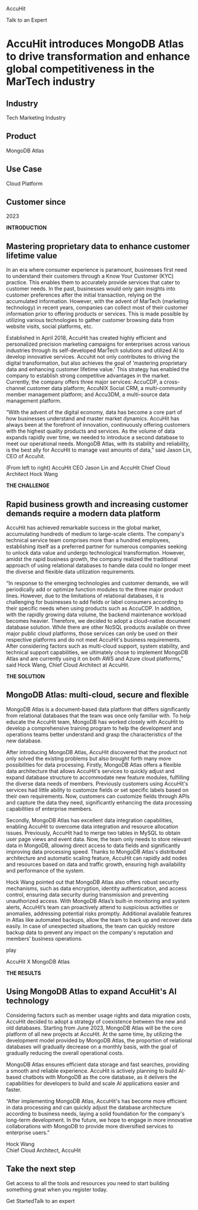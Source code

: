 AccuHit

Talk to an Expert

# AccuHit introduces MongoDB Atlas to drive transformation and enhance global competitiveness in the MarTech industry

## Industry

Tech Marketing Industry

## Product

MongoDB Atlas

## Use Case

Cloud Platform

## Customer since

2023

**INTRODUCTION**

## Mastering proprietary data to enhance customer lifetime value

In an era where consumer experience is paramount, businesses first need to understand their customers through a Know Your Customer (KYC) practice. This enables them to accurately provide services that cater to customer needs. In the past, businesses would only gain insights into customer preferences after the initial transaction, relying on the accumulated information. However, with the advent of MarTech (marketing technology) in recent years, companies can collect most of their customer information prior to offering products or services. This is made possible by utilizing various technologies to gather customer browsing data from website visits, social platforms, etc.

Established in April 2018, AccuHit has created highly efficient and personalized precision marketing campaigns for enterprises across various industries through its self-developed MarTech solutions and utilized AI to develop innovative services. Accuhit not only contributes to driving the digital transformation, but also achieves the goal of 'mastering proprietary data and enhancing customer lifetime value.' This strategy has enabled the company to establish strong competitive advantages in the market. Currently, the company offers three major services: AccuCDP, a cross-channel customer data platform; AccuNIX Social CRM, a multi-community member management platform; and Accu3DM, a multi-source data management platform.

“With the advent of the digital economy, data has become a core part of how businesses understand and master market dynamics. AccuHit has always been at the forefront of innovation, continuously offering customers with the highest quality products and services. As the volume of data expands rapidly over time, we needed to introduce a second database to meet our operational needs. MongoDB Atlas, with its stability and reliability, is the best ally for AccuHit to manage vast amounts of data,” said Jason Lin, CEO of Accuhit.

(From left to right) AccuHit CEO Jason Lin and AccuHit Chief Cloud Architect Hock Wang

**THE CHALLENGE**

## Rapid business growth and increasing customer demands require a modern data platform

AccuHit has achieved remarkable success in the global market, accumulating hundreds of medium to large-scale clients. The company's technical service team comprises more than a hundred employees, establishing itself as a preferred partner for numerous companies seeking to unlock data value and undergo technological transformation. However, amidst the rapid business growth, the company realized the traditional approach of using relational databases to handle data could no longer meet the diverse and flexible data utilization requirements.

“In response to the emerging technologies and customer demands, we will periodically add or optimize function modules to the three major product lines. However, due to the limitations of relational databases, it is challenging for businesses to add fields or label consumers according to their specific needs when using products such as AccuCDP. In addition, with the rapidly growing data volume, the backend maintenance workload becomes heavier. Therefore, we decided to adopt a cloud-native document database solution. While there are other NoSQL products available on three major public cloud platforms, those services can only be used on their respective platforms and do not meet AccuHit's business requirements. After considering factors such as multi-cloud support, system stability, and technical support capabilities, we ultimately chose to implement MongoDB Atlas and are currently using it on both AWS and Azure cloud platforms,” said Hock Wang, Chief Cloud Architect at AccuHit.

**THE SOLUTION**

## MongoDB Atlas: multi-cloud, secure and flexible

MongoDB Atlas is a document-based data platform that differs significantly from relational databases that the team was once only familiar with. To help educate the AccuHit team, MongoDB has worked closely with AccuHit to develop a comprehensive training program to help the development and operations teams better understand and grasp the characteristics of the new database.

After introducing MongoDB Atlas, AccuHit discovered that the product not only solved the existing problems but also brought forth many more possibilities for data processing. Firstly, MongoDB Atlas offers a flexible data architecture that allows AccuHit's services to quickly adjust and expand database structure to accommodate new feature modules, fulfilling the diverse data needs of members. Previously customers using AccuHit's services had little ability to customize fields or set specific labels based on their own requirements. Now, customers can customize fields through APIs and capture the data they need, significantly enhancing the data processing capabilities of enterprise members.

Secondly, MongoDB Atlas has excellent data integration capabilities, enabling AccuHit to overcome data integration and resource allocation issues. Previously, AccuHit had to merge two tables in MySQL to obtain user page views and event data. Now, the team only needs to store relevant data in MongoDB, allowing direct access to data fields and significantly improving data processing speed. Thanks to MongoDB Atlas's distributed architecture and automatic scaling feature, AccuHit can rapidly add nodes and resources based on data and traffic growth, ensuring high availability and performance of the system.

Hock Wang pointed out that MongoDB Atlas also offers robust security mechanisms, such as data encryption, identity authentication, and access control, ensuring data security during transmission and preventing unauthorized access. With MongoDB Atlas’s built-in monitoring and system alerts, AccuHit’s team can proactively attend to suspicious activities or anomalies, addressing potential risks promptly. Additional available features in Atlas like automated backups, allow the team to back up and recover data easily. In case of unexpected situations, the team can quickly restore backup data to prevent any impact on the company's reputation and members’ business operations.

play

AccuHit X MongoDB Atlas

**THE RESULTS**

## Using MongoDB Atlas to expand AccuHit's AI technology

Considering factors such as member usage rights and data migration costs, AccuHit decided to adopt a strategy of coexistence between the new and old databases. Starting from June 2023, MongoDB Atlas will be the core platform of all new projects at AccuHit. At the same time, by utilizing the development model provided by MongoDB Atlas, the proportion of relational databases will gradually decrease on a monthly basis, with the goal of gradually reducing the overall operational costs.

MongoDB Atlas ensures efficient data storage and fast searches, providing a smooth and reliable experience. AccuHit is actively planning to build AI-based chatbots with MongoDB as the core database, as it delivers the capabilities for developers to build and scale AI applications easier and faster.

“After implementing MongoDB Atlas, AccuHit's has become more efficient in data processing and can quickly adjust the database architecture according to business needs, laying a solid foundation for the company's long-term development. In the future, we hope to engage in more innovative collaborations with MongoDB to provide more diversified services to enterprise users.”

Hock Wang  
Chief Cloud Architect, AccuHit

## Take the next step

Get access to all the tools and resources you need to start building something great when you register today.

Get StartedTalk to an expert
